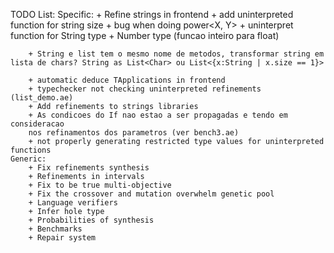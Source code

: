 TODO List:
    Specific:
        + Refine strings in frontend
        + add uninterpreted function for string size
        + bug when doing power<X, Y> 
        + uninterpret function for String type
        + Number type
            (funcao inteiro para float)
        
        + String e list tem o mesmo nome de metodos, transformar string em lista de chars? String as List<Char> ou List<{x:String | x.size == 1}>

        + automatic deduce TApplications in frontend
        + typechecker not checking uninterpreted refinements (list_demo.ae)
        + Add refinements to strings libraries
        + As condicoes do If nao estao a ser propagadas e tendo em consideracao 
        nos refinamentos dos parametros (ver bench3.ae)
        + not properly generating restricted type values for uninterpreted functions
    Generic:
        + Fix refinements synthesis
        + Refinements in intervals
        + Fix to be true multi-objective
        + Fix the crossover and mutation overwhelm genetic pool
        + Language verifiers
        + Infer hole type
        + Probabilities of synthesis
        + Benchmarks
        + Repair system 